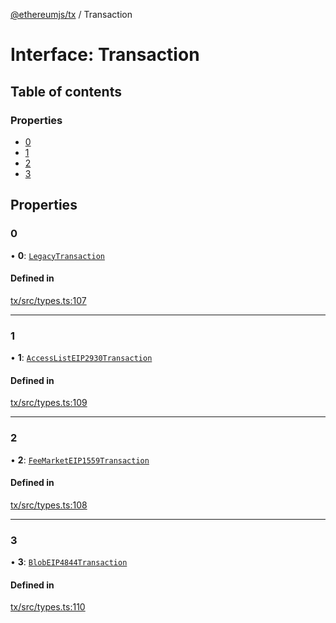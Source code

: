 [@ethereumjs/tx](../README.md) / Transaction

# Interface: Transaction

## Table of contents

### Properties

- [0](Transaction.md#0)
- [1](Transaction.md#1)
- [2](Transaction.md#2)
- [3](Transaction.md#3)

## Properties

### 0

• **0**: [`LegacyTransaction`](../classes/LegacyTransaction.md)

#### Defined in

[tx/src/types.ts:107](https://github.com/ethereumjs/ethereumjs-monorepo/blob/master/packages/tx/src/types.ts#L107)

___

### 1

• **1**: [`AccessListEIP2930Transaction`](../classes/AccessListEIP2930Transaction.md)

#### Defined in

[tx/src/types.ts:109](https://github.com/ethereumjs/ethereumjs-monorepo/blob/master/packages/tx/src/types.ts#L109)

___

### 2

• **2**: [`FeeMarketEIP1559Transaction`](../classes/FeeMarketEIP1559Transaction.md)

#### Defined in

[tx/src/types.ts:108](https://github.com/ethereumjs/ethereumjs-monorepo/blob/master/packages/tx/src/types.ts#L108)

___

### 3

• **3**: [`BlobEIP4844Transaction`](../classes/BlobEIP4844Transaction.md)

#### Defined in

[tx/src/types.ts:110](https://github.com/ethereumjs/ethereumjs-monorepo/blob/master/packages/tx/src/types.ts#L110)
